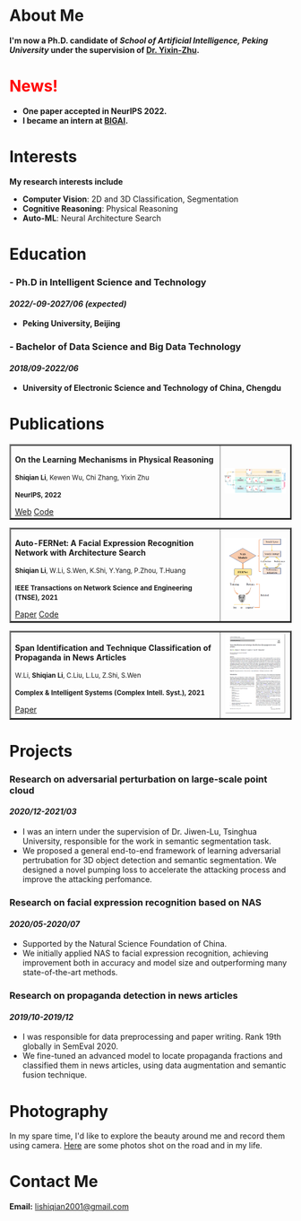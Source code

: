 # About Me

**I'm now a Ph.D. candidate of *School of Artificial Intelligence, Peking University* under the supervision of [Dr. Yixin-Zhu](https://yzhu.io).**

# <font color=red>News!</font> 
* **One paper accepted in NeurIPS 2022.**
* **I became an intern at [BIGAI](https://bigai.ai/).**

# Interests

**My research interests include**

* **Computer Vision**: 2D and 3D Classification, Segmentation
* **Cognitive Reasoning**: Physical Reasoning
* **Auto-ML**: Neural Architecture Search

# Education

### - Ph.D in Intelligent Science and Technology
#### _2022/-09-2027/06 (expected)_
  * **Peking University, Beijing**

### - Bachelor of Data Science and Big Data Technology
#### _2018/09-2022/06_
  * **University of Electronic Science and Technology of China, Chengdu**

# Publications
<table border="2">
  <tr>
    <td width="75%">
       <p><b>On the Learning Mechanisms in Physical Reasoning</b></p>
       <p><small><b>Shiqian Li</b>, Kewen Wu, Chi Zhang, Yixin Zhu </small></p>
       <p><small><b>NeurIPS, 2022</b></small></p>
       <a href="https://lishiqianhugh.github.io/LfID_Page">Web</a>
       <a href="https://github.com/lishiqianhugh/LfID">Code</a>
    </td>
    <td width="25%">
      <img src="figures/LfID.jpg" width="100%">
    </td>
  </tr>
</table>

<table border="2">
  <tr>
    <td width="75%">
       <p><b>Auto-FERNet: A Facial Expression Recognition Network with Architecture Search</b></p>
       <p><small><b>Shiqian Li</b>, W.Li, S.Wen, K.Shi, Y.Yang, P.Zhou, T.Huang </small></p>
       <p><small><b>IEEE Transactions on Network Science and Engineering (TNSE), 2021</b></small></p>
       <a href="https://ieeexplore.ieee.org/abstract/document/9442348">Paper</a>
     <a href="https://github.com/lishiqianhugh/Auto-FERNet">Code</a>
    </td>
    <td width="25%">
      <img src="figures/Auto-FERnet.png" width="100%">
    </td>
  </tr>
</table>

<table border="2">
  <tr>
    <td width="75%">
      <p><b>Span Identification and Technique Classification of Propaganda in News Articles</b></p>
      <p><small>W.Li, <b>Shiqian Li</b>, C.Liu, L.Lu, Z.Shi, S.Wen</small></p>
      <p><small><b>Complex & Intelligent Systems (Complex Intell. Syst.), 2021</b></small></p>
      <a href="https://link.springer.com/article/10.1007/s40747-021-00393-y">Paper</a>
    </td>
    <td width="25%">
      <img src="figures/NLP.png" width="100%">
    </td>
  </tr>
</table>

# Projects

### Research on adversarial perturbation on large-scale point cloud	
#### _2020/12-2021/03_
* I was an intern under the supervision of Dr. Jiwen-Lu, Tsinghua University, responsible for the work in semantic segmentation task. 
* We proposed a general end-to-end framework of learning adversarial pertrubation for 3D object detection and semantic segmentation. We designed a novel pumping loss to accelerate the attacking process and improve the attacking perfomance.

### Research on facial expression recognition based on NAS	
#### _2020/05-2020/07_
* Supported by the Natural Science Foundation of China.
* We initially applied NAS to facial expression recognition, achieving improvement both in accuracy and model size and outperforming many state-of-the-art methods.

### Research on propaganda detection in news articles	
#### _2019/10-2019/12_
* I was responsible for data preprocessing and paper writing. Rank 19th globally in SemEval 2020.
* We fine-tuned an advanced model to locate propaganda fractions and classified them in news articles, using data augmentation and semantic fusion technique.

# Photography
In my spare time, I'd like to explore the beauty around me and record them using camera. [Here](https://lishiqianhugh.github.io/Photography/) are some photos shot on the road and in my life.

# Contact Me

**Email:** lishiqian2001@gmail.com
